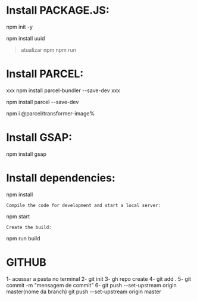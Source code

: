 # Install PACKAGE.JS:
npm init -y

npm install uuid

> atualizar npm 
npm run

# Install PARCEL:

xxx npm install parcel-bundler --save-dev xxx

npm install parcel --save-dev

npm i @parcel/transformer-image%

# Install GSAP:
npm install gsap

#  Install dependencies:
npm install
```
Compile the code for development and start a local server:
```
npm start
```
Create the build:
```
npm run build


#  GITHUB
1- acessar a pasta no terminal 
2- git init
3- gh repo create
4- git add . 
5- git commit -m "mensagem de commit"
6- git push --set-upstream origin master(nome da branch)
git push --set-upstream origin master